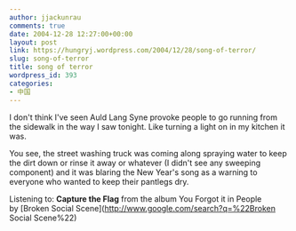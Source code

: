 ```yaml
---
author: jjackunrau
comments: true
date: 2004-12-28 12:27:00+00:00
layout: post
link: https://hungryj.wordpress.com/2004/12/28/song-of-terror/
slug: song-of-terror
title: song of terror
wordpress_id: 393
categories:
- 中国
---
```


I don't think I've seen Auld Lang Syne provoke people to go running from the sidewalk in the way I saw tonight.  Like turning a light on in my kitchen it was.  
  
You see, the street washing truck was coming along spraying water to keep the dirt down or rinse it away or whatever (I didn't see any sweeping component) and it was blaring the New Year's song as a warning to everyone who wanted to keep their pantlegs dry.  
  
Listening to: **Capture the Flag** from the album You Forgot it in People   
by [Broken Social Scene](http://www.google.com/search?q=%22Broken Social Scene%22)
